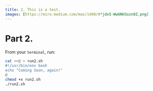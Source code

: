 ```yaml
---
title: 2. This is a test.
images: [https://miro.medium.com/max/1400/0*jdx5-Ww6NH3ozn0Z.png]
---
```


# Part 2.

From your `terminal`, run:
```bash
cat <<@ > run2.sh
#!/usr/bin/env bash
echo "Coming Soon, again!"
@
chmod +x run2.sh
./run2.sh
```
